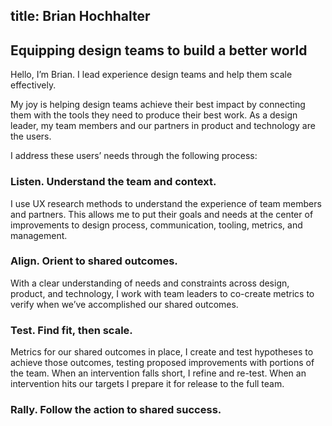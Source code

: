 title: Brian Hochhalter
---

## Equipping design teams to build a better world

Hello, I’m Brian. I lead experience design teams and help them scale effectively.

My joy is helping design teams achieve their best impact by connecting them with the tools they need to produce their best work. As a design leader, my team members and our partners in product and technology are the users.

I address these users’ needs through the following process:

### Listen. Understand the team and context.
I use UX research methods to understand the experience of team members and partners. This allows me to put their goals and needs at the center of improvements to design process, communication, tooling, metrics, and management.

### Align. Orient to shared outcomes.
With a clear understanding of needs and constraints across design, product, and technology, I work with team leaders to co-create metrics to verify when we’ve accomplished our shared outcomes.

### Test. Find fit, then scale.
Metrics for our shared outcomes in place, I create and test hypotheses to achieve those outcomes, testing proposed improvements with portions of the team. When an intervention falls short, I refine and re-test. When an intervention hits our targets I prepare it for release to the full team.

### Rally. Follow the action to shared success.
